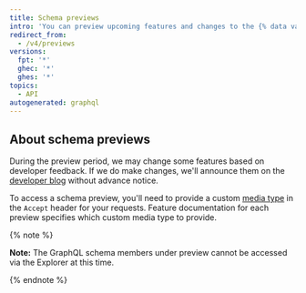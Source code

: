 ```yaml
---
title: Schema previews
intro: 'You can preview upcoming features and changes to the {% data variables.product.prodname_dotcom %} GraphQL schema before they are added to the {% data variables.product.prodname_dotcom %} GraphQL API.'
redirect_from:
  - /v4/previews
versions:
  fpt: '*'
  ghec: '*'
  ghes: '*'
topics:
  - API
autogenerated: graphql
---
```


## About schema previews

During the preview period, we may change some features based on developer feedback. If we do make changes, we'll announce them on the [developer blog](https://developer.github.com/changes/) without advance notice.

To access a schema preview, you'll need to provide a custom [media type](/rest/overview/media-types) in the `Accept` header for your requests. Feature documentation for each preview specifies which custom media type to provide.

{% note %}

**Note:** The GraphQL schema members under preview cannot be accessed via the Explorer at this time.

{% endnote %}

<!-- Content after this section is automatically generated -->